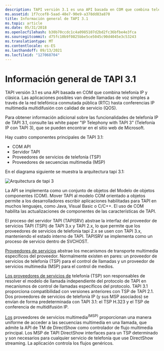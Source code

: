 ```yaml
---
description: TAPI versión 3.1 es una API basada en COM que combina telefonía IP y clásica. Las aplicaciones posibles van desde llamadas de voz simples a través de la red telefónica conmutada pública (RTC) hasta conferencias IP multimedia multidifusión con calidad de servicio (QOS).
ms.assetid: 1f7ccef8-5aad-48e7-90e9-a378dd83a870
title: Información general de TAPI 3.1
ms.topic: article
ms.date: 05/31/2018
ms.openlocfilehash: b30b70ccdc1c4a0985107d2bd2fc36bfbe4e3fca
ms.sourcegitcommit: d75fc10b9f0825bbe5ce5045c90d4045e3c53243
ms.translationtype: MT
ms.contentlocale: es-ES
ms.lasthandoff: 09/13/2021
ms.locfileid: "127068704"
---
```

# <a name="tapi-31-overview"></a>Información general de TAPI 3.1

TAPI versión 3.1 es una API basada en COM que combina telefonía IP y clásica. Las aplicaciones posibles van desde llamadas de voz simples a través de la red telefónica conmutada pública (RTC) hasta conferencias IP multimedia multidifusión con calidad de servicio (QOS).

Para obtener información adicional sobre las funcionalidades de telefonía IP de TAPI 3.1, consulte las white paper "IP Telephony with TAPI 3" (Telefonía IP con TAPI 3), que se pueden encontrar en el sitio web de Microsoft.

Hay cuatro componentes principales de TAPI 3.1:

-   COM API
-   Servidor TAPI
-   Proveedores de servicios de telefonía (TSP)
-   Proveedores de secuencias multimedia (MSP)

En el diagrama siguiente se muestra la arquitectura tapi 3.1:

![Arquitectura de tapi 3](images/callarc-gif-1.png)

La API se implementa como un conjunto de objetos del Modelo de objetos componentes (COM). Mover TAPI al modelo COM orientado a objetos permite a los desarrolladores escribir aplicaciones habilitadas para TAPI en muchos lenguajes, como Java, Visual Basic o C/C++. El uso de COM habilita las actualizaciones de componentes de las características de TAPI.

El proceso del servidor TAPI (TAPISRV) abstrae la interfaz del proveedor de servicios TAPI (TSPI) de TAPI 3.x y TAPI 2.x, lo que permite que los proveedores de servicios de telefonía tapi 2.x se usen con TAPI 3.x, manteniendo el estado interno de TAPI. TAPISRV se implementa como un proceso de servicio dentro de SVCHOST.

[Proveedores de servicios](./tapi-service-providers.md) abstrae los mecanismos de transporte multimedia específicos del proveedor. Normalmente existen en pares: un proveedor de servicios de telefonía (TSP) para el control de llamadas y un proveedor de servicios multimedia (MSP) para el control de medios.

[Los proveedores de servicios de](./telephony-service-providers-start-page.md) telefonía (TSP) son responsables de resolver el modelo de llamada independiente del protocolo de TAPI en mecanismos de control de llamadas específicos del protocolo. TAPI 3.1 proporciona compatibilidad con versiones anteriores con TSP de TAPI 2.1. Dos proveedores de servicios de telefonía IP (y sus MSP asociados) se envían de forma predeterminada con TAPI 3.1: el TSP H.323 y el TSP de conferencia de multidifusión IP.

[Los](media-service-providers-start-page.md) proveedores de servicios multimedia<sup>(MSP)</sup> proporcionan una manera uniforme de acceder a las secuencias multimedia en una llamada, que admite la API de TM de DirectShow como controlador de flujo multimedia principal. Los MSP de TAPI DirectShow interfaces para un TSP determinado y son necesarios para cualquier servicio de telefonía que use DirectShow streaming. La aplicación controla los flujos genéricos.

 

 
